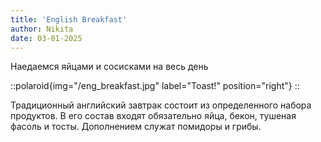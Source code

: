 ```yaml
---
title: 'English Breakfast'
author: Nikita
date: 03-01-2025
---
```


Наедаемся яйцами и сосисками на весь день
<!--more-->

::polaroid{img="/eng_breakfast.jpg" label="Toast!" position="right"}
::

Традиционный английский завтрак состоит из определенного набора продуктов. В его состав входят обязательно яйца, бекон, тушеная фасоль и тосты. Дополнением служат помидоры и грибы.
